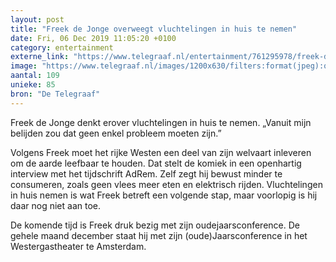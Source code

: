 ```yaml
---
layout: post
title: "Freek de Jonge overweegt vluchtelingen in huis te nemen"
date: Fri, 06 Dec 2019 11:05:20 +0100
category: entertainment
externe_link: "https://www.telegraaf.nl/entertainment/761295978/freek-de-jonge-overweegt-vluchtelingen-in-huis-te-nemen"
image: "https://www.telegraaf.nl/images/1200x630/filters:format(jpeg):quality(80)/cdn-kiosk-api.telegraaf.nl/135f586c-1810-11ea-a699-0218eaf05005.jpg"
aantal: 109
unieke: 85
bron: "De Telegraaf"
---
```


<p class="intro">Freek de Jonge denkt erover vluchtelingen in huis te nemen. „Vanuit mijn belijden zou dat geen enkel probleem moeten zijn.”</p> <p>Volgens Freek moet het rijke Westen een deel van zijn welvaart inleveren om de aarde leefbaar te houden. Dat stelt de komiek in een openhartig interview met het tijdschrift AdRem. Zelf zegt hij bewust minder te consumeren, zoals geen vlees meer eten en elektrisch rijden. Vluchtelingen in huis nemen is wat Freek betreft een volgende stap, maar voorlopig is hij daar nog niet aan toe.</p><p>De komende tijd is Freek druk bezig met zijn oudejaarsconference. De gehele maand december staat hij met zijn (oude)Jaarsconference in het Westergastheater te Amsterdam.</p>

